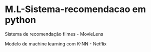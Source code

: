 # M.L-Sistema-recomendacao em python

Sistema de recomendação filmes - MovieLens

Modelo de machine learning com K-NN - Netflix 
